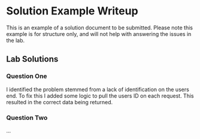 # Solution Example Writeup
 This is an example of a solution document to be submitted. Please note this example is for structure only, and will not help with answering the issues in the lab.


 ## Lab Solutions
 ### Question One
 I identified the problem stemmed from a lack of identification on the users end. To fix this I added some logic to pull the users ID on each request. This resulted in the correct data being returned.

 ### Question Two
 ...